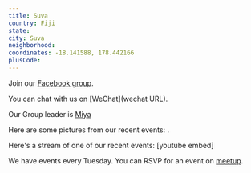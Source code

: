 ```yaml
---
title: Suva
country: Fiji
state: 
city: Suva
neighborhood: 
coordinates: -18.141588, 178.442166
plusCode:
---
```

Join our [Facebook group](https://www.facebook.com/groups/free.code.camp.suva).

You can chat with us on [WeChat](wechat URL).

Our Group leader is [Miya](freecodecamp.org/miya)

Here are some pictures from our recent events:
![]().

Here's a stream of one of our recent events:
[youtube embed]

We have events every Tuesday. You can RSVP for an event on [meetup](meetupurl).
